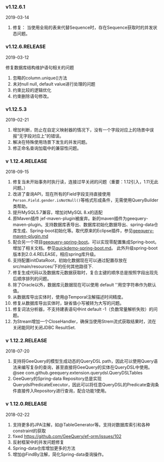 ### v1.12.6.1

2019-03-14

1. 修复： 当使用全局的表来代替Sequence时，存在Sequence获取时的并发状态问题。

### v1.12.6.RELEASE

2019-03-12

修复数据库结构维护语句相关的问题

1. 忽略的column.unique()方法
2. 未对null null, default value进行处理的问题
3. 约束比较的逻辑优化
4. 约束删除语句修改。

### v1.12.5.3

2019-02-21

1.  增加判断，防止在自定义映射器的情况下，没有一个字段对应上的场景中误报“无字段对应上”的错误。
2. 解决在特殊使用场景下发生的并发问题。
3. 修正命名查询加载中的兼容性问题。

### v 1.12.4.RELEASE

2018-09-15

1. 修复当未开始事务时执行读，连接过早关闭的问题（重要：1.12引入，1.11无此问题。）
2. 改进了查询API，现在所有的Field字段支持直接使用`Person.Field.gender.isNotNull()`等格式形成条件，无需使用QueryBuilder类帮助。
3. 提升MySQL5.7兼容，增加对MySQL 8.x的适配
4. 原Maven插件 jef-maven-plugin被废弃。新的maven插件为geequery-maven-plugin。支持数据库表导出、数据库初始化数据导出、spring-data仓库生成、Spring-boot初始化等。取代原来的Eclipse插件，参见[geequery-maven-plugin.md](geequery-maven-plugin.md)
5. 配合另一个项目[geequery-spring-boot](https://github.com/xuse/geequery-spring-boot)。可以实现零配置集成Spring-boot。增加了相关文档。参见[quickdemo-spring-boot.md](./quickdemo-spring-boot.md)。 此外升级spring-boot版本到2.0.4.RELEASE，相应spring库升级。
6. 支持配置initDataRoot，初始化数据现在可以通过配置存放在src/main/resources/下的任何其他路径下.
7. 修复生成代码以及数据库元数据获取时，复合主键的顺序总是按照字段出现先后顺序排列的问题。
8. 除了Oracle以外，数据库元数据现在可以使用 default ''用空字符串作为默认值。
9. 从数据库导出实体时，使用@Temporal注解描述时间精度。
10. 修复从数据库导出实体时，缺省值小写被转为大写的问题。
11. 修复词法分析器，不支持建表语句中int default -1（负数常量解析失败）的问题。
12. 为Stream增加一个CloseHandler，确保当使用Strem流式获取结果时，流在关闭能同时关闭JDBC ResultSet.

### v 1.12.2.RELEASE

2018-07-20

1. 支持将GeeQuery的模型生成动态的QueryDSL path，因此可以使用Query语法来编写复杂的查询，甚至直接将GeeQuery的实体在QueryDSL中使用。@see com.github.geequery.extension.querydsl.QueryDSLTables
2. GeeQuery的Spring-data Repository总是实现QuerydslPredicateExecutor，因此可以将任意QueryDSL的Predicate查询条件直接传入Repository进行查询，配合功能1使用。

### v 1.12.0.RELEASE

2018-02-22

1. 支持更多的JPA注解，如@TableGenerator等。支持对数据库索引和各种constraint的获取
2. fixed https://github.com/GeeQuery/ef-orm/issues/102
3. 反射框架中的并发问题修复
4. Spring-data仓库增加更多的方法
5. 增加@FindBy注解，简化Spring-data查询操作。